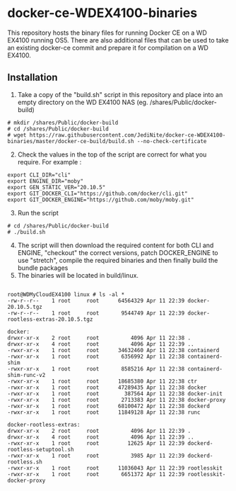 # docker-ce-WDEX4100-binaries

This repository hosts the binary files for running Docker CE on a WD EX4100 running OS5.  There are also additional files that can be used to take an existing docker-ce commit and prepare it for compilation on a WD EX4100.


## Installation

1. Take a copy of the "build.sh" script in this repository and place into an empty directory on the WD EX4100 NAS (eg. /shares/Public/docker-build)
```
# mkdir /shares/Public/docker-build
# cd /shares/Public/docker-build
# wget https://raw.githubusercontent.com/JediNite/docker-ce-WDEX4100-binaries/master/docker-ce-build/build.sh --no-check-certificate
```
2. Check the values in the top of the script are correct for what you require.  For example :
```
export CLI_DIR="cli"
export ENGINE_DIR="moby"
export GEN_STATIC_VER="20.10.5"
export GIT_DOCKER_CLI="https://github.com/docker/cli.git"
export GIT_DOCKER_ENGINE="https://github.com/moby/moby.git"
```
3. Run the script
```
# cd /shares/Public/docker-build
# ./build.sh
```
4. The script will then download the required content for both CLI and ENGINE, "checkout" the correct versions, patch DOCKER_ENGINE to use "stretch", compile the required binaries and then finally build the bundle packages
5. The binaries will be located in build/linux.
```

root@WDMyCloudEX4100 linux # ls -al *
-rw-r--r--    1 root     root      64564329 Apr 11 22:39 docker-20.10.5.tgz
-rw-r--r--    1 root     root       9544749 Apr 11 22:39 docker-rootless-extras-20.10.5.tgz

docker:
drwxr-xr-x    2 root     root          4096 Apr 11 22:38 .
drwxr-xr-x    4 root     root          4096 Apr 11 22:39 ..
-rwxr-xr-x    1 root     root      34632460 Apr 11 22:38 containerd
-rwxr-xr-x    1 root     root       6356992 Apr 11 22:38 containerd-shim
-rwxr-xr-x    1 root     root       8585216 Apr 11 22:38 containerd-shim-runc-v2
-rwxr-xr-x    1 root     root      18685380 Apr 11 22:38 ctr
-rwxr-xr-x    1 root     root      47289435 Apr 11 22:38 docker
-rwxr-xr-x    1 root     root        387564 Apr 11 22:38 docker-init
-rwxr-xr-x    1 root     root       2713383 Apr 11 22:38 docker-proxy
-rwxr-xr-x    1 root     root      68100472 Apr 11 22:38 dockerd
-rwxr-xr-x    1 root     root      11849128 Apr 11 22:38 runc

docker-rootless-extras:
drwxr-xr-x    2 root     root          4096 Apr 11 22:39 .
drwxr-xr-x    4 root     root          4096 Apr 11 22:39 ..
-rwxr-xr-x    1 root     root         12625 Apr 11 22:39 dockerd-rootless-setuptool.sh
-rwxr-xr-x    1 root     root          3985 Apr 11 22:39 dockerd-rootless.sh
-rwxr-xr-x    1 root     root      11036043 Apr 11 22:39 rootlesskit
-rwxr-xr-x    1 root     root       6651372 Apr 11 22:39 rootlesskit-docker-proxy

```
